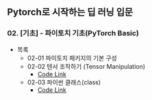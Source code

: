 ## Pytorch로 시작하는 딥 러닝 입문
### 02. [기초] - 파이토치 기초(PyTorch Basic)

* 목록
  - 02-01 파이토치 패키지의 기본 구성
  - 02-02 텐서 조작하기 (Tensor Manipulation)
    - [Code Link](https://drive.google.com/file/d/19Rv5EdU599I9U_tTpcv1QJS9e5cx5uhc/view?usp=drive_link)
  - 02-03 파이썬 클래스(class)
    - [Code Link](https://drive.google.com/file/d/19I0t_QxhATDF86AjzStmqABUJ4YHD0cw/view?usp=drive_link)

